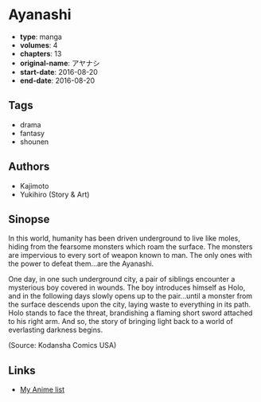 # Ayanashi

-   **type**: manga
-   **volumes**: 4
-   **chapters**: 13
-   **original-name**: アヤナシ
-   **start-date**: 2016-08-20
-   **end-date**: 2016-08-20

## Tags

-   drama
-   fantasy
-   shounen

## Authors

-   Kajimoto
-   Yukihiro (Story & Art)

## Sinopse

In this world, humanity has been driven underground to live like moles, hiding from the fearsome monsters which roam the surface. The monsters are impervious to every sort of weapon known to man. The only ones with the power to defeat them...are the Ayanashi.

One day, in one such underground city, a pair of siblings encounter a mysterious boy covered in wounds. The boy introduces himself as Holo, and in the following days slowly opens up to the pair...until a monster from the surface descends upon the city, laying waste to everything in its path. Holo stands to face the threat, brandishing a flaming short sword attached to his right arm. And so, the story of bringing light back to a world of everlasting darkness begins.

(Source: Kodansha Comics USA)

## Links

-   [My Anime list](https://myanimelist.net/manga/104186/Ayanashi)
